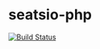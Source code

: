 # seatsio-php

[![Build Status](https://travis-ci.org/seatsio/seatsio-php.svg?branch=master)](https://travis-ci.org/seatsio/seatsio-php)